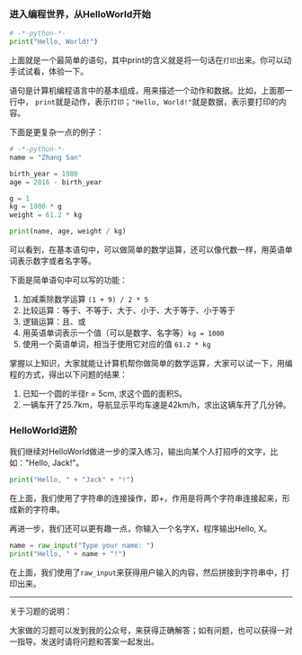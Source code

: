### 进入编程世界，从HelloWorld开始

```py
# -*-python-*-
print("Hello, World!")
```

上面就是一个最简单的语句，其中print的含义就是将一句话在`打印`出来。你可以动手试试看，体验一下。

语句是计算机编程语言中的基本组成，用来描述一个动作和数据。比如，上面那一行中，
`print`就是动作，表示`打印`；`"Hello, World!"`就是数据，表示要打印的内容。

下面是更复杂一点的例子：

```py
# -*-python-*-
name = "Zhang San"

birth_year = 1980
age = 2016 - birth_year

g = 1
kg = 1000 * g
weight = 61.2 * kg

print(name, age, weight / kg)
```

可以看到，在基本语句中，可以做简单的数学运算，还可以像代数一样，用英语单词表示数字或者名字等。

下面是简单语句中可以写的功能：

1. 加减乘除数学运算 `(1 + 9) / 2 * 5`
2. 比较运算：等于、不等于、大于、小于、大于等于、小于等于
3. 逻辑运算：且、或 
4. 用英语单词表示一个值（可以是数字、名字等）`kg = 1000`
5. 使用一个英语单词，相当于使用它对应的值 `61.2 * kg`

掌握以上知识，大家就能让计算机帮你做简单的数学运算，大家可以试一下，用编程的方式，得出以下问题的结果：

1. 已知一个圆的半径r = 5cm, 求这个圆的面积S。
2. 一辆车开了25.7km，导航显示平均车速是42km/h，求出这辆车开了几分钟。


### HelloWorld进阶

我们继续对HelloWorld做进一步的深入练习，输出向某个人打招呼的文字，比如："Hello, Jack!"。

```py
print("Hello, " + "Jack" + "!")
```

在上面，我们使用了字符串的连接操作，即+，作用是将两个字符串连接起来，形成新的字符串。

再进一步，我们还可以更有趣一点，你输入一个名字X，程序输出Hello, X。

```py
name = raw_input("Type your name: ")
print("Hello, " + name + "!")
```

在上面，我们使用了`raw_input`来获得用户输入的内容，然后拼接到字符串中，打印出来。

---

关于习题的说明：

大家做的习题可以发到我的公众号，来获得正确解答；如有问题，也可以获得一对一指导。发送时请将问题和答案一起发出。

